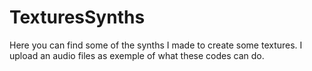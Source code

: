 # TexturesSynths
Here you can find some of the synths I made to create some textures. 
I upload an audio files as exemple of what these codes can do.
